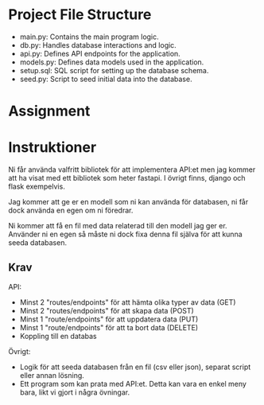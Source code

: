 # Project File Structure
* main.py: Contains the main program logic.
* db.py: Handles database interactions and logic.
* api.py: Defines API endpoints for the application.
* models.py: Defines data models used in the application.
* setup.sql: SQL script for setting up the database schema.
* seed.py: Script to seed initial data into the database.

# Assignment 
# Instruktioner 

Ni får använda valfritt bibliotek för att implementera API:et men jag kommer att ha visat med ett bibliotek som heter fastapi. I övrigt finns, django och flask exempelvis.

Jag kommer att ge er en modell som ni kan använda för databasen, ni får dock använda en egen om ni föredrar.

Ni kommer att få en fil med data relaterad till den modell jag ger er. Använder ni en egen så måste ni dock fixa denna fil själva för att kunna seeda databasen.

## Krav

API:

- Minst 2 "routes/endpoints" för att hämta olika typer av data (GET)
- Minst 2 "routes/endpoints" för att skapa data (POST)
- Minst 1 "route/endpoints" för att uppdatera data (PUT)
- Minst 1 "route/endpoints" för att ta bort data (DELETE)
- Koppling till en databas

Övrigt:

- Logik för att seeda databasen från en fil (csv eller json), separat script eller annan lösning.
- Ett program som kan prata med API:et. Detta kan vara en enkel meny bara, likt vi gjort i några övningar.

